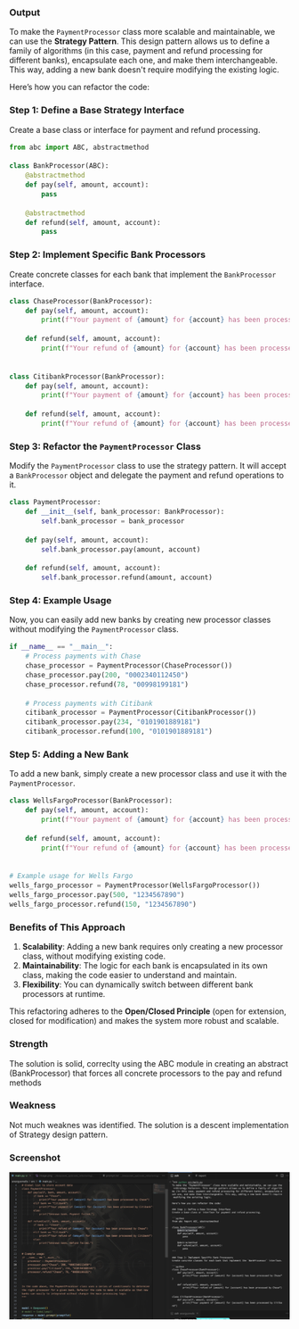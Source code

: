 ### Output

To make the `PaymentProcessor` class more scalable and maintainable, we can use the **Strategy Pattern**. This design pattern allows us to define a family of algorithms (in this case, payment and refund processing for different banks), encapsulate each one, and make them interchangeable. This way, adding a new bank doesn't require modifying the existing logic.

Here’s how you can refactor the code:

### Step 1: Define a Base Strategy Interface

Create a base class or interface for payment and refund processing.

```python
from abc import ABC, abstractmethod

class BankProcessor(ABC):
    @abstractmethod
    def pay(self, amount, account):
        pass

    @abstractmethod
    def refund(self, amount, account):
        pass
```

### Step 2: Implement Specific Bank Processors

Create concrete classes for each bank that implement the `BankProcessor` interface.

```python
class ChaseProcessor(BankProcessor):
    def pay(self, amount, account):
        print(f"Your payment of {amount} for {account} has been processed by Chase")

    def refund(self, amount, account):
        print(f"Your refund of {amount} for {account} has been processed by Chase")


class CitibankProcessor(BankProcessor):
    def pay(self, amount, account):
        print(f"Your payment of {amount} for {account} has been processed by Citibank")

    def refund(self, amount, account):
        print(f"Your refund of {amount} for {account} has been processed by Citibank")
```

### Step 3: Refactor the `PaymentProcessor` Class

Modify the `PaymentProcessor` class to use the strategy pattern. It will accept a `BankProcessor` object and delegate the payment and refund operations to it.

```python
class PaymentProcessor:
    def __init__(self, bank_processor: BankProcessor):
        self.bank_processor = bank_processor

    def pay(self, amount, account):
        self.bank_processor.pay(amount, account)

    def refund(self, amount, account):
        self.bank_processor.refund(amount, account)
```

### Step 4: Example Usage

Now, you can easily add new banks by creating new processor classes without modifying the `PaymentProcessor` class.

```python
if __name__ == "__main__":
    # Process payments with Chase
    chase_processor = PaymentProcessor(ChaseProcessor())
    chase_processor.pay(200, "0002340112450")
    chase_processor.refund(78, "00998199181")

    # Process payments with Citibank
    citibank_processor = PaymentProcessor(CitibankProcessor())
    citibank_processor.pay(234, "0101901889181")
    citibank_processor.refund(100, "0101901889181")
```

### Step 5: Adding a New Bank

To add a new bank, simply create a new processor class and use it with the `PaymentProcessor`.

```python
class WellsFargoProcessor(BankProcessor):
    def pay(self, amount, account):
        print(f"Your payment of {amount} for {account} has been processed by Wells Fargo")

    def refund(self, amount, account):
        print(f"Your refund of {amount} for {account} has been processed by Wells Fargo")


# Example usage for Wells Fargo
wells_fargo_processor = PaymentProcessor(WellsFargoProcessor())
wells_fargo_processor.pay(500, "1234567890")
wells_fargo_processor.refund(150, "1234567890")
```

### Benefits of This Approach

1. **Scalability**: Adding a new bank requires only creating a new processor class, without modifying existing code.
2. **Maintainability**: The logic for each bank is encapsulated in its own class, making the code easier to understand and maintain.
3. **Flexibility**: You can dynamically switch between different bank processors at runtime.

This refactoring adheres to the **Open/Closed Principle** (open for extension, closed for modification) and makes the system more robust and scalable.

### Strength

The solution is solid, correclty using the ABC module in creating an abstract (BankProcessor) that forces all concrete processors to the pay and refund methods

### Weakness

Not much weaknes was identified. The solution is a descent implementation of Strategy design pattern.

### Screenshot

![alt text](image.png)
